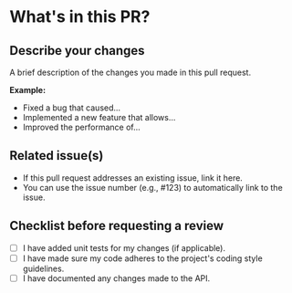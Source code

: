 # What's in this PR?

## Describe your changes

A brief description of the changes you made in this pull request.

**Example:**

* Fixed a bug that caused...
* Implemented a new feature that allows...
* Improved the performance of...

## Related issue(s)

* If this pull request addresses an existing issue, link it here.
* You can use the issue number (e.g., #123) to automatically link to the issue.

## Checklist before requesting a review

* [ ] I have added unit tests for my changes (if applicable).
* [ ] I have made sure my code adheres to the project's coding style guidelines.
* [ ] I have documented any changes made to the API.
